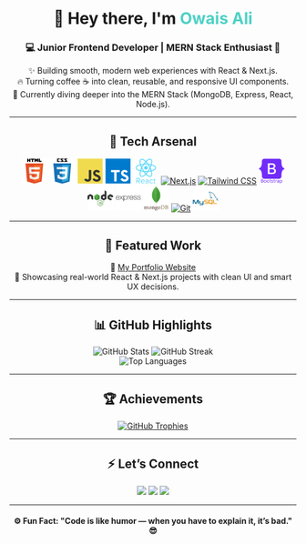 <h1 align="center">👋 Hey there, I'm <span style="color:#4FD1C5;">Owais Ali</span></h1>
<h3 align="center">💻 Junior Frontend Developer | MERN Stack Enthusiast 🚀</h3>

<p align="center">
✨ Building smooth, modern web experiences with React & Next.js.<br/>
🔥 Turning coffee ☕ into clean, reusable, and responsive UI components.<br/>
🌱 Currently diving deeper into the MERN Stack (MongoDB, Express, React, Node.js).
</p>

---

<h2 align="center">🚀 Tech Arsenal</h2>

<p align="center">
<a href="https://developer.mozilla.org/en-US/docs/Web/HTML" target="_blank"><img src="https://raw.githubusercontent.com/devicons/devicon/master/icons/html5/html5-original-wordmark.svg" width="45" height="45" alt="HTML5"/></a>
<a href="https://developer.mozilla.org/en-US/docs/Web/CSS" target="_blank"><img src="https://raw.githubusercontent.com/devicons/devicon/master/icons/css3/css3-original-wordmark.svg" width="45" height="45" alt="CSS3"/></a>
<a href="https://developer.mozilla.org/en-US/docs/Web/JavaScript" target="_blank"><img src="https://raw.githubusercontent.com/devicons/devicon/master/icons/javascript/javascript-original.svg" width="45" height="45" alt="JavaScript"/></a>
<a href="https://www.typescriptlang.org/" target="_blank"><img src="https://raw.githubusercontent.com/devicons/devicon/master/icons/typescript/typescript-original.svg" width="45" height="45" alt="TypeScript"/></a>
<a href="https://reactjs.org/" target="_blank"><img src="https://raw.githubusercontent.com/devicons/devicon/master/icons/react/react-original-wordmark.svg" width="45" height="45" alt="React"/></a>
<a href="https://nextjs.org/" target="_blank"><img src="https://cdn.worldvectorlogo.com/logos/nextjs-2.svg" width="45" height="45" alt="Next.js"/></a>
<a href="https://tailwindcss.com/" target="_blank"><img src="https://upload.wikimedia.org/wikipedia/commons/d/d5/Tailwind_CSS_Logo.svg" width="45" height="45" alt="Tailwind CSS"/></a>
<a href="https://getbootstrap.com/" target="_blank"><img src="https://raw.githubusercontent.com/devicons/devicon/master/icons/bootstrap/bootstrap-plain-wordmark.svg" width="45" height="45" alt="Bootstrap"/></a>
<a href="https://nodejs.org/" target="_blank"><img src="https://raw.githubusercontent.com/devicons/devicon/master/icons/nodejs/nodejs-original-wordmark.svg" width="45" height="45" alt="Node.js"/></a>
<a href="https://expressjs.com/" target="_blank"><img src="https://raw.githubusercontent.com/devicons/devicon/master/icons/express/express-original-wordmark.svg" width="45" height="45" alt="Express.js"/></a>
<a href="https://www.mongodb.com/" target="_blank"><img src="https://raw.githubusercontent.com/devicons/devicon/master/icons/mongodb/mongodb-original-wordmark.svg" width="45" height="45" alt="MongoDB"/></a>
<a href="https://git-scm.com/" target="_blank"><img src="https://www.vectorlogo.zone/logos/git-scm/git-scm-icon.svg" width="45" height="45" alt="Git"/></a>
<a href="https://www.mysql.com/" target="_blank"><img src="https://raw.githubusercontent.com/devicons/devicon/master/icons/mysql/mysql-original-wordmark.svg" width="45" height="45" alt="MySQL"/></a>
</p>

---

<h2 align="center">🌟 Featured Work</h2>

<p align="center">
🔗 <a href="https://owaisali-portfolios.vercel.app/" target="_blank">My Portfolio Website</a><br/>
💼 Showcasing real-world React & Next.js projects with clean UI and smart UX decisions.
</p>

---

<h2 align="center">📊 GitHub Highlights</h2>

<p align="center">
<img src="https://github-readme-stats.vercel.app/api?username=Owais2736&show_icons=true&theme=radical" alt="GitHub Stats" height="160"/>
<img src="https://github-readme-streak-stats.herokuapp.com/?user=Owais2736&theme=radical" alt="GitHub Streak" height="160"/>
<br/>
<img src="https://github-readme-stats.vercel.app/api/top-langs?username=Owais2736&show_icons=true&layout=compact&theme=radical" alt="Top Languages"/>
</p>

---

<h2 align="center">🏆 Achievements</h2>
<p align="center">
<a href="https://github.com/ryo-ma/github-profile-trophy" target="_blank">
<img src="https://github-profile-trophy.vercel.app/?username=Owais2736&theme=radical&margin-w=10&margin-h=10" alt="GitHub Trophies"/>
</a>
</p>

---

<h2 align="center">⚡️ Let’s Connect</h2>
<p align="center">
<a href="https://www.linkedin.com/in/Owais Ali" target="_blank"><img src="https://img.shields.io/badge/LinkedIn-%230a77b6.svg?style=for-the-badge&logo=linkedin&logoColor=white"/></a>
<a href="https://www.facebook.com/Md Owais Ali" target="_blank"><img src="https://img.shields.io/badge/Facebook-%230866ff.svg?style=for-the-badge&logo=facebook&logoColor=white"/></a>
<a href="https://www.instagram.com/owaisali_132" target="_blank"><img src="https://img.shields.io/badge/Instagram-%23F35369.svg?style=for-the-badge&logo=instagram&logoColor=white"/></a>
</p>

---

<h4 align="center">⚙️ Fun Fact: "Code is like humor — when you have to explain it, it’s bad." 😎</h4>
